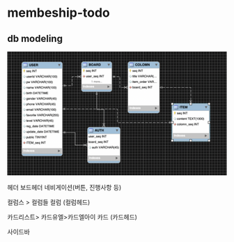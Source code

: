 # membeship-todo

## db modeling

![img](./docs/db-modeling.png)

헤더
보드헤더
네비게이션(버튼, 진행사항 등)

컬럼스 > 컬럼들
컬럼 (컬럼헤드)

카드리스트> 카드유엘>카드엘아이
카드 (카드헤드)

사이드바
